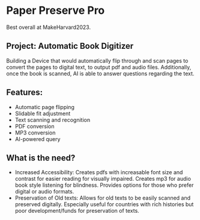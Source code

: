 # Paper Preserve Pro

Best overall at MakeHarvard2023.

## Project: Automatic Book Digitizer
Building a Device that would automatically flip through and scan pages to convert the pages to digital text, to output pdf and audio files. Additionally, once the book is scanned, AI is able to answer questions regarding the text.
  
## Features:
- Automatic page flipping
- Slidable fit adjustment
- Text scanning and recognition
- PDF conversion
- MP3 conversion
- AI-powered query

## What is the need?
- Increased Accessibility: Creates pdfs with increasable font size and contrast for easier reading for visually impaired. Creates mp3 for audio book style listening for blindness. Provides options for those who prefer digital or audio formats.
- Preservation of Old texts: Allows for old texts to be easily scanned and preserved digitally. Especially useful for countries with rich histories but poor development/funds for preservation of texts.
